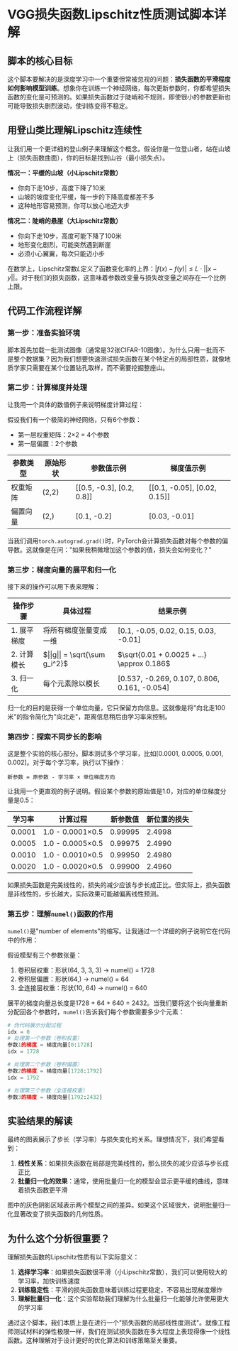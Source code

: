 # VGG损失函数Lipschitz性质测试脚本详解

## 脚本的核心目标

这个脚本要解决的是深度学习中一个重要但常被忽视的问题：**损失函数的平滑程度如何影响模型训练**。想象你在训练一个神经网络，每次更新参数时，你都希望损失函数的变化是可预测的。如果损失函数过于陡峭和不规则，即使很小的参数更新也可能导致损失剧烈波动，使训练变得不稳定。

## 用登山类比理解Lipschitz连续性

让我们用一个更详细的登山例子来理解这个概念。假设你是一位登山者，站在山坡上（损失函数曲面），你的目标是找到山谷（最小损失点）。

**情况一：平缓的山坡（小Lipschitz常数）**
- 你向下走10步，高度下降了10米
- 山坡的坡度变化平缓，每一步的下降高度都差不多
- 这种地形容易预测，你可以放心地迈大步

**情况二：陡峭的悬崖（大Lipschitz常数）**  
- 你向下走10步，高度可能下降了100米
- 地形变化剧烈，可能突然遇到断崖
- 必须小心翼翼，每次只能迈小步

在数学上，Lipschitz常数$L$定义了函数变化率的上界：$|f(x) - f(y)| \leq L \cdot ||x - y||$。对于我们的损失函数，这意味着参数改变量与损失改变量之间存在一个比例上限。

## 代码工作流程详解

### 第一步：准备实验环境

脚本首先加载一批测试图像（通常是32张CIFAR-10图像）。为什么只用一批而不是整个数据集？因为我们想要快速测试损失函数在某个特定点的局部性质，就像地质学家只需要在某个位置钻孔取样，而不需要挖掘整座山。

### 第二步：计算梯度并处理

让我用一个具体的数值例子来说明梯度计算过程：

假设我们有一个极简的神经网络，只有6个参数：
- 第一层权重矩阵：2×2 = 4个参数
- 第一层偏置：2个参数

| 参数类型 | 原始形状 | 参数值示例 | 梯度值示例 |
|---------|---------|-----------|-----------|
| 权重矩阵 | (2,2) | [[0.5, -0.3], [0.2, 0.8]] | [[0.1, -0.05], [0.02, 0.15]] |
| 偏置向量 | (2,) | [0.1, -0.2] | [0.03, -0.01] |

当我们调用`torch.autograd.grad()`时，PyTorch会计算损失函数对每个参数的偏导数。这就像是在问："如果我稍微增加这个参数的值，损失会如何变化？"

### 第三步：梯度向量的展平和归一化

接下来的操作可以用下表来理解：

| 操作步骤 | 具体过程 | 结果示例 |
|---------|---------|---------|
| 1. 展平梯度 | 将所有梯度张量变成一维 | [0.1, -0.05, 0.02, 0.15, 0.03, -0.01] |
| 2. 计算模长 | $\|\|g\|\| = \sqrt{\sum g_i^2}$ | $\sqrt{0.01 + 0.0025 + ...} \approx 0.186$ |
| 3. 归一化 | 每个元素除以模长 | [0.537, -0.269, 0.107, 0.806, 0.161, -0.054] |

归一化的目的是获得一个单位向量，它只保留方向信息。这就像是将"向北走100米"的指令简化为"向北走"，距离信息稍后由学习率来控制。

### 第四步：探索不同步长的影响

这是整个实验的核心部分。脚本测试多个学习率，比如[0.0001, 0.0005, 0.001, 0.002]。对于每个学习率，执行以下操作：

```
新参数 = 原参数 - 学习率 × 单位梯度方向
```

让我用一个更直观的例子说明。假设某个参数的原始值是1.0，对应的单位梯度分量是0.5：

| 学习率 | 计算过程 | 新参数值 | 新位置的损失 |
|--------|---------|----------|-------------|
| 0.0001 | 1.0 - 0.0001×0.5 | 0.99995 | 2.4998 |
| 0.0005 | 1.0 - 0.0005×0.5 | 0.99975 | 2.4990 |
| 0.0010 | 1.0 - 0.0010×0.5 | 0.99950 | 2.4980 |
| 0.0020 | 1.0 - 0.0020×0.5 | 0.99900 | 2.4960 |

如果损失函数是完美线性的，损失的减少应该与步长成正比。但实际上，损失函数是非线性的，步长越大，实际效果可能越偏离线性预测。

### 第五步：理解`numel()`函数的作用

`numel()`是"number of elements"的缩写。让我通过一个详细的例子说明它在代码中的作用：

假设模型有三个参数张量：
1. 卷积层权重：形状(64, 3, 3, 3) → numel() = 1728
2. 卷积层偏置：形状(64,) → numel() = 64  
3. 全连接层权重：形状(10, 64) → numel() = 640

展平的梯度向量总长度是1728 + 64 + 640 = 2432。当我们要将这个长向量重新分配回各个参数时，`numel()`告诉我们每个参数需要多少个元素：

```python
# 伪代码展示分配过程
idx = 0
# 处理第一个参数（卷积权重）
参数1的梯度 = 梯度向量[0:1728]
idx = 1728

# 处理第二个参数（卷积偏置）
参数2的梯度 = 梯度向量[1728:1792]
idx = 1792

# 处理第三个参数（全连接权重）
参数3的梯度 = 梯度向量[1792:2432]
```

## 实验结果的解读

最终的图表展示了步长（学习率）与损失变化的关系。理想情况下，我们希望看到：

1. **线性关系**：如果损失函数在局部是完美线性的，那么损失的减少应该与步长成正比
2. **批量归一化的效果**：通常，使用批量归一化的模型会显示更平缓的曲线，意味着损失函数更平滑

图中的灰色阴影区域表示两个模型之间的差异。如果这个区域很大，说明批量归一化显著改变了损失函数的几何性质。

## 为什么这个分析很重要？

理解损失函数的Lipschitz性质有以下实际意义：

1. **选择学习率**：如果损失函数很平滑（小Lipschitz常数），我们可以使用较大的学习率，加快训练速度
2. **训练稳定性**：平滑的损失函数意味着训练过程更稳定，不容易出现梯度爆炸
3. **理解批量归一化**：这个实验帮助我们理解为什么批量归一化能够允许使用更大的学习率

通过这个脚本，我们本质上是在进行一个"损失函数的局部线性度测试"。就像工程师测试材料的弹性极限一样，我们在测试损失函数在多大程度上表现得像一个线性函数。这种理解对于设计更好的优化算法和训练策略至关重要。